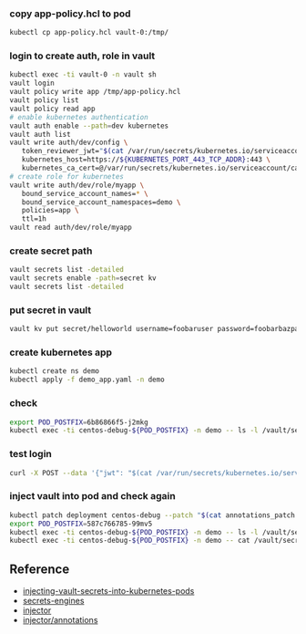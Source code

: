 ### copy app-policy.hcl to pod
```bash
kubectl cp app-policy.hcl vault-0:/tmp/
```
### login to create auth, role in vault
```bash
kubectl exec -ti vault-0 -n vault sh
vault login
vault policy write app /tmp/app-policy.hcl
vault policy list
vault policy read app
# enable kubernetes authentication
vault auth enable --path=dev kubernetes
vault auth list
vault write auth/dev/config \
   token_reviewer_jwt="$(cat /var/run/secrets/kubernetes.io/serviceaccount/token)" \
   kubernetes_host=https://${KUBERNETES_PORT_443_TCP_ADDR}:443 \
   kubernetes_ca_cert=@/var/run/secrets/kubernetes.io/serviceaccount/ca.crt
# create role for kubernetes   
vault write auth/dev/role/myapp \
   bound_service_account_names=* \
   bound_service_account_namespaces=demo \
   policies=app \
   ttl=1h
vault read auth/dev/role/myapp
```
### create secret path
```bash
vault secrets list -detailed
vault secrets enable -path=secret kv
vault secrets list -detailed
```
### put secret in vault
```bash
vault kv put secret/helloworld username=foobaruser password=foobarbazpass
```

### create kubernetes app
```bash
kubectl create ns demo
kubectl apply -f demo_app.yaml -n demo
```

### check
```bash
export POD_POSTFIX=6b86866f5-j2mkg
kubectl exec -ti centos-debug-${POD_POSTFIX} -n demo -- ls -l /vault/secrets
```

### test login
```bash
curl -X POST --data '{"jwt": "$(cat /var/run/secrets/kubernetes.io/serviceaccount/token)", "role": "myapp"}' http://vault:8200/v1/auth/dev/login
```

### inject vault into pod  and check again
```bash
kubectl patch deployment centos-debug --patch "$(cat annotations_patch.yaml)" -n demo
export POD_POSTFIX=587c766785-99mv5
kubectl exec -ti centos-debug-${POD_POSTFIX} -n demo -- ls -l /vault/secrets
kubectl exec -ti centos-debug-${POD_POSTFIX} -n demo -- cat /vault/secrets/foo
```

## Reference
* [injecting-vault-secrets-into-kubernetes-pods](https://www.hashicorp.com/blog/injecting-vault-secrets-into-kubernetes-pods-via-a-sidecar)
* [secrets-engines](https://www.vaultproject.io/intro/getting-started/secrets-engines)
* [injector](https://www.vaultproject.io/docs/platform/k8s/injector)
* [injector/annotations](https://github.com/hashicorp/vault/blob/master/website/pages/docs/platform/k8s/injector/annotations.mdx)
